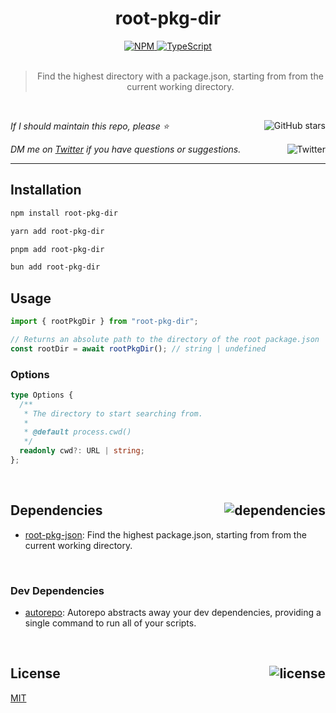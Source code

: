 <!--BEGIN HEADER-->
<div id="top" align="center">
  <h1>root-pkg-dir</h1>
  <a href="https://npmjs.com/package/root-pkg-dir">
    <img alt="NPM" src="https://img.shields.io/npm/v/root-pkg-dir.svg">
  </a>
  <a href="https://github.com/bconnorwhite/root-pkg-dir">
    <img alt="TypeScript" src="https://img.shields.io/github/languages/top/bconnorwhite/root-pkg-dir.svg">
  </a>
</div>

<br />

<blockquote align="center">Find the highest directory with a package.json, starting from from the current working directory.</blockquote>

<br />

_If I should maintain this repo, please ⭐️_
<a href="https://github.com/bconnorwhite/root-pkg-dir">
  <img align="right" alt="GitHub stars" src="https://img.shields.io/github/stars/bconnorwhite/root-pkg-dir?label=%E2%AD%90%EF%B8%8F&style=social">
</a>

_DM me on [Twitter](https://twitter.com/bconnorwhite) if you have questions or suggestions._
<a href="https://twitter.com/bconnorwhite">
  <img align="right" alt="Twitter" src="https://img.shields.io/twitter/url?label=%40bconnorwhite&style=social&url=https%3A%2F%2Ftwitter.com%2Fbconnorwhite">
</a>

---
<!--END HEADER-->

## Installation

```sh
npm install root-pkg-dir
```

```sh
yarn add root-pkg-dir
```

```sh
pnpm add root-pkg-dir
```

```sh
bun add root-pkg-dir
```

## Usage
```ts
import { rootPkgDir } from "root-pkg-dir";

// Returns an absolute path to the directory of the root package.json
const rootDir = await rootPkgDir(); // string | undefined
```

### Options
```ts
type Options {
  /**
   * The directory to start searching from.
   * 
   * @default process.cwd()
   */
  readonly cwd?: URL | string;
};
```

<!--BEGIN FOOTER-->

<br />

<h2 id="dependencies">Dependencies<a href="https://www.npmjs.com/package/root-pkg-dir?activeTab=dependencies"><img align="right" alt="dependencies" src="https://img.shields.io/librariesio/release/npm/root-pkg-dir.svg"></a></h2>

- [root-pkg-json](https://www.npmjs.com/package/root-pkg-json): Find the highest package.json, starting from from the current working directory.

<br />

<h3>Dev Dependencies</h3>

- [autorepo](https://www.npmjs.com/package/autorepo): Autorepo abstracts away your dev dependencies, providing a single command to run all of your scripts.

<br />

<h2 id="license">License <a href="https://opensource.org/licenses/MIT"><img align="right" alt="license" src="https://img.shields.io/npm/l/root-pkg-dir.svg"></a></h2>

[MIT](https://opensource.org/licenses/MIT)
<!--END FOOTER-->

